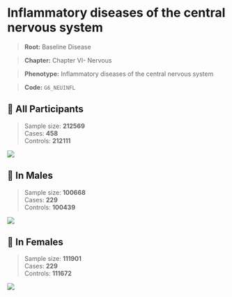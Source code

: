 # Inflammatory diseases of the central nervous system

> **Root:** Baseline Disease  

> **Chapter:** Chapter VI- Nervous  

> **Phenotype:** Inflammatory diseases of the central nervous system  

> **Code:** `G6_NEUINFL`

## 🧪 All Participants  
> Sample size: **212569**  
> Cases: **458**  
> Controls: **212111**
<img src="/Disease/Figures/ALL/Incidence/G6_NEUINFL.png"/>
<CsvTable src="/Disease_Data/ALL/Incidence/COX_G6_NEUINFL.csv" label="🔍 View full results" />

## 👨 In Males  
> Sample size: **100668**  
> Cases: **229**  
> Controls: **100439**
<img src="/Disease/Figures/Male/Incidence/G6_NEUINFL.png"/>
<CsvTable src="/Disease_Data/Male/Incidence/COX_G6_NEUINFL.csv" label="🔍 View full results" />

## 👩 In Females  
> Sample size: **111901**  
> Cases: **229**  
> Controls: **111672**
<img src="/Disease/Figures/Female/Incidence/G6_NEUINFL.png"/>
<CsvTable src="/Disease_Data/Female/Incidence/COX_G6_NEUINFL.csv" label="🔍 View full results" />
